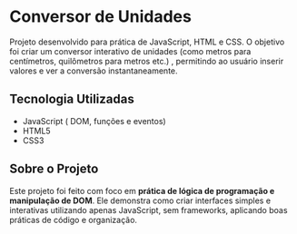 # Conversor de Unidades
Projeto desenvolvido para prática de JavaScript, HTML e CSS. O objetivo foi criar um conversor interativo de unidades
(como metros para centímetros, quilômetros para metros etc.) , permitindo ao usuário inserir valores e ver a conversão instantaneamente.

## Tecnologia Utilizadas
- JavaScript ( DOM, funções e eventos)
- HTML5
- CSS3
## Sobre o Projeto
Este projeto foi feito com foco em **prática de lógica de programação e manipulação de DOM**. Ele demonstra como criar interfaces simples e interativas
utilizando apenas JavaScript, sem frameworks, aplicando boas práticas de código e organização.
